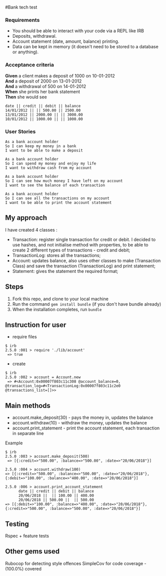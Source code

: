#Bank tech test

### Requirements

* You should be able to interact with your code via a REPL like IRB
* Deposits, withdrawal.
* Account statement (date, amount, balance) printing.
* Data can be kept in memory (it doesn't need to be stored to a database or anything).

### Acceptance criteria

**Given** a client makes a deposit of 1000 on 10-01-2012  
**And** a deposit of 2000 on 13-01-2012  
**And** a withdrawal of 500 on 14-01-2012  
**When** she prints her bank statement  
**Then** she would see

```
date || credit || debit || balance
14/01/2012 || || 500.00 || 2500.00
13/01/2012 || 2000.00 || || 3000.00
10/01/2012 || 1000.00 || || 1000.00
```
### User Stories
```
As a bank account holder
So I can keep my money in a bank
I want to be able to make a deposit
```
```
As a bank account holder
So I can spend my money and enjoy my life
I want to withdraw cash from my account
```
```
As a bank account holder
So I can see how much money I have left on my account
I want to see the balance of each transaction
```
```
As a bank account holder
So I can see all the transactions on my account
I want to be able to print the account statement
```
My approach
---------

I have created 4 classes :
* Transaction: register single transaction for credit or debit.
  I decided to use hashes, and not initialise method with properties, to be able to create 2 different types of transactions - credit and debit;
* TransactionLog: stores all the transactions;
* Account: updates balance, also uses other classes to make (Transaction Class) and save the transaction (TransactionLog) and print statement;
* Statement: gives the statement the required format;

Steps
-------

1. Fork this repo, and clone to your local machine
2. Run the command `gem install bundle` (if you don't have bundle already)
3. When the installation completes, run `bundle`

Instruction for user
---------------------
* require files
```
$ irb
2.5.0 :001 > require './lib/account'
 => true
```
* create
```
$ irb
2.5.0 :002 > account = Account.new
 => #<Account:0x00007f803c11c308 @account_balance=0, @transaction_log=#<TransactionLog:0x00007f803c11c2e0 @transactions_list=[]>>
 ```

Main methods
---------
* account.make_deposit(30) - pays the money in, updates the balance
* account.withdraw(10) - withdraw the money, updates the balance
* account.print_statement - print the account statement, each transaction in separate line

Example
```
$ irb
2.5.0 :003 > account.make_deposit(500)
 => [{:credit=>"500.00", :balance=>"500.00", :date=>"20/06/2018"}]

2.5.0 :004 > account.withdraw(100)
=> [{:credit=>"500.00", :balance=>"500.00", :date=>"20/06/2018"}, {:debit=>"100.00", :balance=>"400.00", :date=>"20/06/2018"}]

2.5.0 :006 > account.print_account_statement
      date || credit || debit || balance
      20/06/2018 ||  || 100.00 || 400.00
      20/06/2018 || 500.00 ||  || 500.00
=> [{:debit=>"100.00", :balance=>"400.00", :date=>"20/06/2018"}, {:credit=>"500.00", :balance=>"500.00", :date=>"20/06/2018"}]
```
Testing
--------
Rspec + feature tests

Other gems used
--------
Rubocop for detecting style offences
SimpleCov for code coverage - (100.0%) covered
